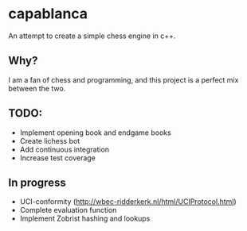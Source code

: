 # capablanca
An attempt to create a simple chess engine in c++.

## Why?
I am a fan of chess and programming, and this project is a perfect mix between the two. 

## TODO:
- Implement opening book and endgame books
- Create lichess bot
- Add continuous integration
- Increase test coverage
## In progress
- UCI-conformity (http://wbec-ridderkerk.nl/html/UCIProtocol.html)
- Complete evaluation function
- Implement Zobrist hashing and lookups
